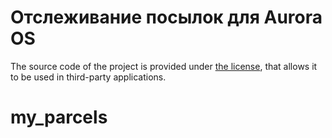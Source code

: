 # Отслеживание посылок для Aurora OS

The source code of the project is provided under
[the license](LICENSE.BSD-3-CLAUSE.md),
that allows it to be used in third-party applications.
# my_parcels
